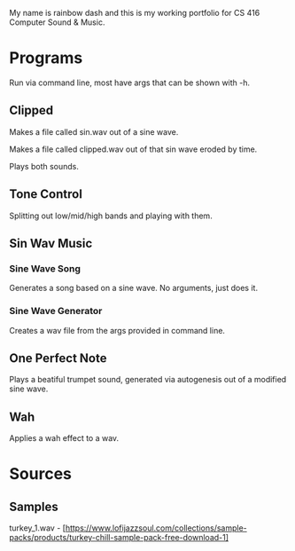 My name is rainbow dash and this is my working portfolio for CS 416 Computer Sound & Music.

# Programs
Run via command line, most have args that can be shown with -h.

## Clipped
Makes a file called sin.wav out of a sine wave.

Makes a file called clipped.wav out of that sin wave eroded by time.

Plays both sounds.

## Tone Control
Splitting out low/mid/high bands and playing with them.

## Sin Wav Music
### Sine Wave Song
Generates a song based on a sine wave. No arguments, just does it.

### Sine Wave Generator
Creates a wav file from the args provided in command line.

## One Perfect Note
Plays a beatiful trumpet sound, generated via autogenesis out of a modified sine wave.

## Wah
Applies a wah effect to a wav.


# Sources
## Samples
turkey_1.wav - [https://www.lofijazzsoul.com/collections/sample-packs/products/turkey-chill-sample-pack-free-download-1]
